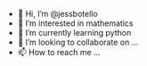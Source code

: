 - 👋 Hi, I’m @jessbotello
- 👀 I’m interested in mathematics 
- 🌱 I’m currently learning python
- 💞️ I’m looking to collaborate on ...
- 📫 How to reach me ...

<!---
jessbotello/jessbotello is a ✨ special ✨ repository because its `README.md` (this file) appears on your GitHub profile.
You can click the Preview link to take a look at your changes.
--->
